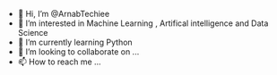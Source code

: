 - 👋 Hi, I’m @ArnabTechiee
- 👀 I’m interested in Machine Learning , Artifical intelligence and Data Science
- 🌱 I’m currently learning Python
- 💞️ I’m looking to collaborate on ...
- 📫 How to reach me ...

<!---
ArnabTechiee/ArnabTechiee is a ✨ special ✨ repository because its `README.md` (this file) appears on your GitHub profile.
You can click the Preview link to take a look at your changes.
--->
